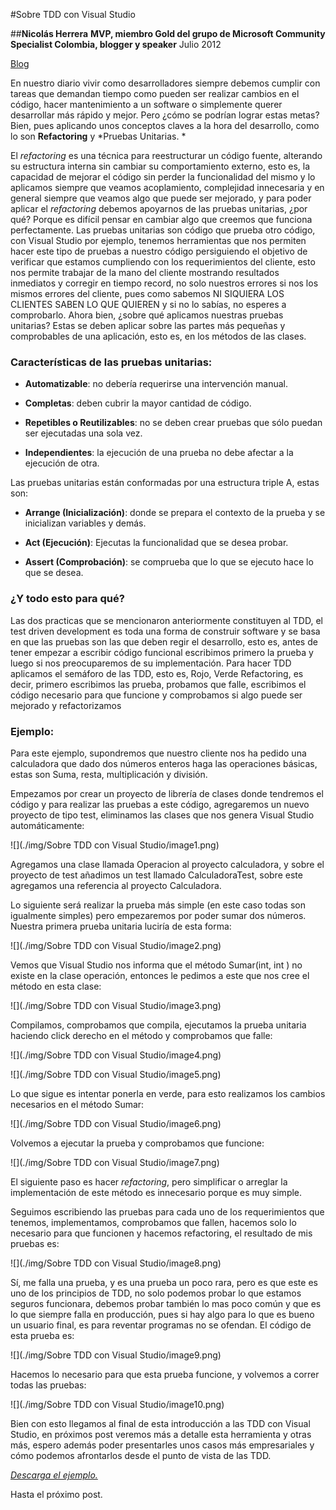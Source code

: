 


<properties
	pageTitle="Sobre TDD con Visual Studio"
	description="Sobre TDD con Visual Studio"
	services="ALM"
	documentationCenter=""
	authors="andygonusa"
	manager=""
	editor="andygonusa"/>

<tags
	ms.service="ALM"
	ms.workload="TDD"
	ms.tgt_pltfrm="na"
	ms.devlang="na"
	ms.topic="how-to-article"
	ms.date="05/16/2016"
	ms.author="andygonusa"/>

#Sobre TDD con Visual Studio

##**Nicolás Herrera**
**MVP, miembro Gold del grupo de Microsoft Community Specialist Colombia, blogger y speaker**
Julio 2012   

[Blog](http://nicolocodev.wordpress.com/)


En nuestro diario vivir como desarrolladores siempre debemos cumplir con
tareas que demandan tiempo como pueden ser realizar cambios en el
código, hacer mantenimiento a un software o simplemente querer
desarrollar más rápido y mejor. Pero ¿cómo se podrían lograr estas
metas? Bien, pues aplicando unos conceptos claves a la hora del
desarrollo, como lo son **Refactoring** y *Pruebas Unitarias. *

El *refactoring* es una técnica para reestructurar un código fuente,
alterando su estructura interna sin cambiar su comportamiento externo,
esto es, la capacidad de mejorar el código sin perder la funcionalidad
del mismo y lo aplicamos siempre que veamos acoplamiento, complejidad
innecesaria y en general siempre que veamos algo que puede ser mejorado,
y para poder aplicar el *refactoring* debemos apoyarnos de las pruebas
unitarias, ¿por qué? Porque es difícil pensar en cambiar algo que
creemos que funciona perfectamente. Las pruebas unitarias son código que
prueba otro código, con Visual Studio por ejemplo, tenemos herramientas
que nos permiten hacer este tipo de pruebas a nuestro código
persiguiendo el objetivo de verificar que estamos cumpliendo con los
requerimientos del cliente, esto nos permite trabajar de la mano del
cliente mostrando resultados inmediatos y corregir en tiempo record, no
solo nuestros errores si nos los mismos errores del cliente, pues como
sabemos NI SIQUIERA LOS CLIENTES SABEN LO QUE QUIEREN y si no lo sabías,
no esperes a comprobarlo. Ahora bien, ¿sobre qué aplicamos nuestras
pruebas unitarias? Estas se deben aplicar sobre las partes más pequeñas
y comprobables de una aplicación, esto es, en los métodos de las clases.

### Características de las pruebas unitarias:

- **Automatizable**: no debería requerirse una intervención manual.

-    **Completas**: deben cubrir la mayor cantidad de código.

-    **Repetibles o Reutilizables**: no se deben crear pruebas que sólo
    puedan ser ejecutadas una sola vez.

-    **Independientes**: la ejecución de una prueba no debe afectar a la
    ejecución de otra.

Las pruebas unitarias están conformadas por una estructura triple A, estas son:

- **Arrange (Inicialización)**: donde se prepara el contexto de la
    prueba y se inicializan variables y demás.

-    **Act (Ejecución)**: Ejecutas la funcionalidad que se desea probar.

-    **Assert (Comprobación)**: se comprueba que lo que se ejecuto hace
    lo que se desea.

### ¿Y todo esto para qué?

Las dos practicas que se mencionaron anteriormente constituyen al TDD,
el test driven development es toda una forma de construir software y se
basa en que las pruebas son las que deben regir el desarrollo, esto es,
antes de tener empezar a escribir código funcional escribimos primero la
prueba y luego si nos preocuparemos de su implementación. Para hacer TDD
aplicamos el semáforo de las TDD, esto es, Rojo, Verde Refactoring, es
decir, primero escribimos las prueba, probamos que falle, escribimos el
código necesario para que funcione y comprobamos si algo puede ser
mejorado y refactorizamos

### Ejemplo:

Para este ejemplo, supondremos que nuestro cliente nos ha pedido una
calculadora que dado dos números enteros haga las operaciones básicas,
estas son Suma, resta, multiplicación y división.

Empezamos por crear un proyecto de librería de clases donde tendremos el
código y para realizar las pruebas a este código, agregaremos un nuevo
proyecto de tipo test, eliminamos las clases que nos genera Visual
Studio automáticamente:

![](./img/Sobre TDD con Visual Studio/image1.png)

Agregamos una clase llamada Operacion al proyecto calculadora, y sobre
el proyecto de test añadimos un test llamado CalculadoraTest, sobre este
agregamos una referencia al proyecto Calculadora.

Lo siguiente será realizar la prueba más simple (en este caso todas son
igualmente simples) pero empezaremos por poder sumar dos números.
Nuestra primera prueba unitaria luciría de esta forma:

![](./img/Sobre TDD con Visual Studio/image2.png)

Vemos que Visual Studio nos informa que el método Sumar(int, int ) no
existe en la clase operación, entonces le pedimos a este que nos cree el
método en esta clase:

![](./img/Sobre TDD con Visual Studio/image3.png)

Compilamos, comprobamos que compila, ejecutamos la prueba unitaria
haciendo click derecho en el método y comprobamos que falle:

![](./img/Sobre TDD con Visual Studio/image4.png)

![](./img/Sobre TDD con Visual Studio/image5.png)

Lo que sigue es intentar ponerla en verde, para esto realizamos los
cambios necesarios en el método Sumar:

![](./img/Sobre TDD con Visual Studio/image6.png)

Volvemos a ejecutar la prueba y comprobamos que funcione:

![](./img/Sobre TDD con Visual Studio/image7.png)

El siguiente paso es hacer *refactoring*, pero simplificar o arreglar la
implementación de este método es innecesario porque es muy simple.

Seguimos escribiendo las pruebas para cada uno de los requerimientos que
tenemos, implementamos, comprobamos que fallen, hacemos solo lo
necesario para que funcionen y hacemos refactoring, el resultado de mis
pruebas es:

![](./img/Sobre TDD con Visual Studio/image8.png)

Sí, me falla una prueba, y es una prueba un poco rara, pero es que este
es uno de los principios de TDD, no solo podemos probar lo que estamos
seguros funcionara, debemos probar también lo mas poco común y que es lo
que siempre falla en producción, pues si hay algo para lo que es bueno
un usuario final, es para reventar programas no se ofendan. El código de
esta prueba es:

![](./img/Sobre TDD con Visual Studio/image9.png)

Hacemos lo necesario para que esta prueba funcione, y volvemos a correr
todas las pruebas:

![](./img/Sobre TDD con Visual Studio/image10.png)

Bien con esto llegamos al final de esta introducción a las TDD con
Visual Studio, en próximos post veremos más a detalle esta herramienta y
otras más, espero además poder presentarles unos casos más empresariales
y cómo podemos afrontarlos desde el punto de vista de las TDD.

[*Descarga el
ejemplo.*](https://skydrive.live.com/redir.aspx?cid=73aa1b824471902b&resid=73AA1B824471902B!573&parid=73AA1B824471902B!372)

Hasta el próximo post.
